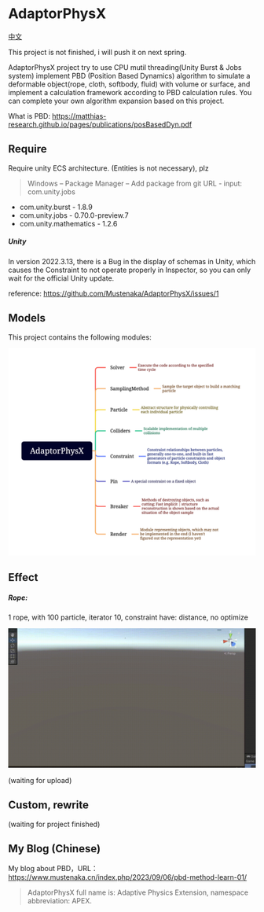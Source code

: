 # AdaptorPhysX

[中文](./Docs/README_ZH-CN.md)

This project is not finished, i will push it on next spring.

AdaptorPhysX project try to use CPU mutil threading(Unity Burst & Jobs system) implement PBD (Position Based Dynamics) algorithm to simulate a deformable object(rope, cloth, softbody, fluid) with volume or surface, and implement a calculation framework according to PBD calculation rules.  You can complete your own algorithm expansion based on this project.

What is PBD: https://matthias-research.github.io/pages/publications/posBasedDyn.pdf

## Require

 Require unity ECS architecture. (Entities is not necessary), plz 

> Windows – Package Manager – Add package from git URL - input: com.unity.jobs 

- com.unity.burst - 1.8.9
- com.unity.jobs  - 0.70.0-preview.7
- com.unity.mathematics - 1.2.6

##### Unity

In version 2022.3.13, there is a Bug in the display of schemas in Unity, which causes the Constraint to not operate properly in Inspector, so you can only wait for the official Unity update.

reference: https://github.com/Mustenaka/AdaptorPhysX/issues/1

## Models

This project contains the following modules:

![AdaptorPhysX-moduleDiagram](./Pic/AdaptorPhysX-moduleDiagram.png)

## Effect

##### Rope:

1 rope, with 100 particle, iterator 10, constraint have: distance, no optimize

![rope-100p-constraint-distance](./Pic/Effect/Rope/rope-100p-constraint-distance.gif)

(waiting for upload)



## Custom, rewrite

(waiting for project finished)



## My Blog (Chinese)

My blog about PBD，URL：https://www.mustenaka.cn/index.php/2023/09/06/pbd-method-learn-01/

> AdaptorPhysX full name is: Adaptive Physics Extension, namespace abbreviation: APEX.
